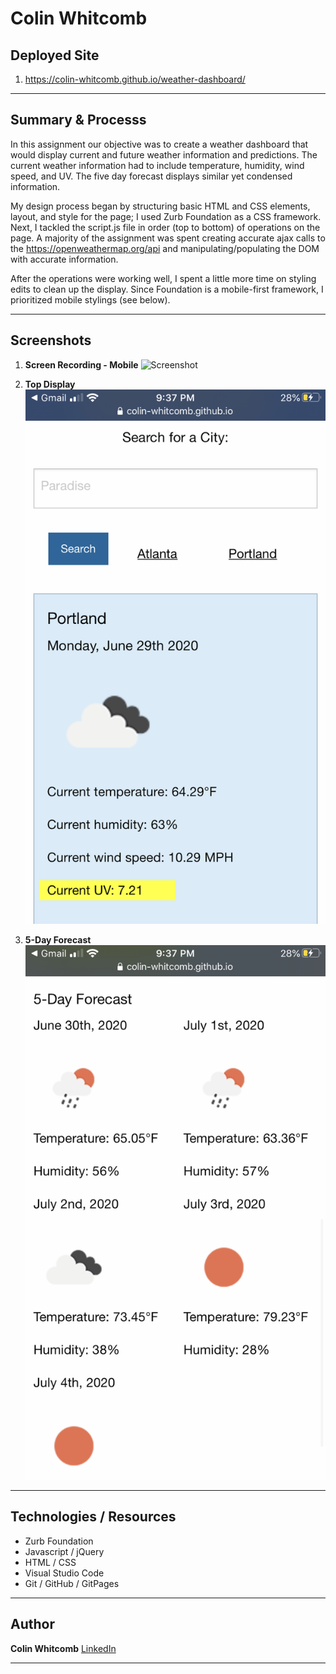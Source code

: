 # Colin Whitcomb 

## Deployed Site
1) https://colin-whitcomb.github.io/weather-dashboard/
___
## Summary & Processs

In this assignment our objective was to create a weather dashboard that would display current and future weather information and predictions. The current weather information had to include  temperature, humidity, wind speed, and UV. The five day forecast displays similar yet condensed information. 

My design process began by structuring basic HTML and CSS elements, layout, and style for the page; I used Zurb Foundation as a CSS framework. Next, I tackled the script.js file in order (top to bottom) of operations on the page. A majority of the assignment was spent creating accurate ajax calls to the  https://openweathermap.org/api and manipulating/populating the DOM with accurate information. 

After the operations were working well, I spent a little more time on styling edits to clean up the display. Since Foundation is a mobile-first framework, I prioritized mobile stylings (see below).

___
## Screenshots 


1. **Screen Recording - Mobile**
![Screenshot](assets/images/sr1.gif)

2. **Top Display**
![Screenshot](assets/images/ss1.PNG)

3. **5-Day Forecast**
![Screenshot](assets/images/ss2.PNG)

___
## Technologies / Resources
- Zurb Foundation
- Javascript / jQuery
- HTML / CSS  
- Visual Studio Code
- Git / GitHub / GitPages
--- 
## Author

**Colin Whitcomb** [LinkedIn](https://ww.linkedin.com/in/colin-whitcomb-b808301a6/)

___
